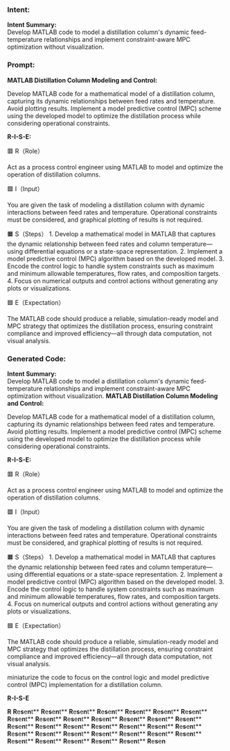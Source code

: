 ### Intent:
**Intent Summary:**  
Develop MATLAB code to model a distillation column's dynamic feed-temperature relationships and implement constraint-aware MPC optimization without visualization.

### Prompt:
**MATLAB Distillation Column Modeling and Control:**

Develop MATLAB code for a mathematical model of a distillation column, capturing its dynamic relationships between feed rates and temperature. Avoid plotting results.
Implement a model predictive control (MPC) scheme using the developed model to optimize the distillation process while considering operational constraints.

**R-I-S-E:**

🟥 R（Role）

Act as a process control engineer using MATLAB to model and optimize the operation of distillation columns.

🟩 I（Input）

You are given the task of modeling a distillation column with dynamic interactions between feed rates and temperature. Operational constraints must be considered, and graphical plotting of results is not required.

🟧 S（Steps）
	1.	Develop a mathematical model in MATLAB that captures the dynamic relationship between feed rates and column temperature—using differential equations or a state-space representation.
	2.	Implement a model predictive control (MPC) algorithm based on the developed model.
	3.	Encode the control logic to handle system constraints such as maximum and minimum allowable temperatures, flow rates, and composition targets.
	4.	Focus on numerical outputs and control actions without generating any plots or visualizations.

🟦 E（Expectation）

The MATLAB code should produce a reliable, simulation-ready model and MPC strategy that optimizes the distillation process, ensuring constraint compliance and improved efficiency—all through data computation, not visual analysis.

### Generated Code:
**Intent Summary:**  
Develop MATLAB code to model a distillation column's dynamic feed-temperature relationships and implement constraint-aware MPC optimization without visualization.
**MATLAB Distillation Column Modeling and Control:**

Develop MATLAB code for a mathematical model of a distillation column, capturing its dynamic relationships between feed rates and temperature. Avoid plotting results.
Implement a model predictive control (MPC) scheme using the developed model to optimize the distillation process while considering operational constraints.

**R-I-S-E:**

🟥 R（Role）

Act as a process control engineer using MATLAB to model and optimize the operation of distillation columns.

🟩 I（Input）

You are given the task of modeling a distillation column with dynamic interactions between feed rates and temperature. Operational constraints must be considered, and graphical plotting of results is not required.

🟧 S（Steps）
	1.	Develop a mathematical model in MATLAB that captures the dynamic relationship between feed rates and column temperature—using differential equations or a state-space representation.
	2.	Implement a model predictive control (MPC) algorithm based on the developed model.
	3.	Encode the control logic to handle system constraints such as maximum and minimum allowable temperatures, flow rates, and composition targets.
	4.	Focus on numerical outputs and control actions without generating any plots or visualizations.

🟦 E（Expectation）

The MATLAB code should produce a reliable, simulation-ready model and MPC strategy that optimizes the distillation process, ensuring constraint compliance and improved efficiency—all through data computation, not visual analysis.

 miniaturize the code to focus on the control logic and model predictive control (MPC) implementation for a distillation column.

**R-I-S-E**

**R**
**R**e**s**e**n**t**
**R**e**s**e**n**t**
**R**e**s**e**n**t**
**R**e**s**e**n**t**
**R**e**s**e**n**t**
**R**e**s**e**n**t**
**R**e**s**e**n**t**
**R**e**s**e**n**t**
**R**e**s**e**n**t**
**R**e**s**e**n**t**
**R**e**s**e**n**t**
**R**e**s**e**n**t**
**R**e**s**e**n**t**
**R**e**s**e**n**t**
**R**e**s**e**n**t**
**R**e**s**e**n**t**
**R**e**s**e**n**t**
**R**e**s**e**n**t**
**R**e**s**e**n**t**
**R**e**s**e**n**t**
**R**e**s**e**n**t**
**R**e**s**e**n**t**
**R**e**s**e**n**t**
**R**e**s**e**n**t**
**R**e**s**e**n**t**
**R**e**s**e**n**t**
**R**e**s**e**n**t**
**R**e**s**e**n**t**
**R**e**s**e**n**t**
**R**e**s**e**n**t**
**R**e**s**e**n**t**
**R**e**s**e**n**t**
**R**e**s**e**n**t**
**R**e**s**e**n**
